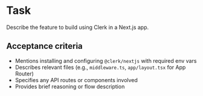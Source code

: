 # Task

Describe the feature to build using Clerk in a Next.js app.

## Acceptance criteria
- Mentions installing and configuring `@clerk/nextjs` with required env vars
- Describes relevant files (e.g., `middleware.ts`, `app/layout.tsx` for App Router)
- Specifies any API routes or components involved
- Provides brief reasoning or flow description

